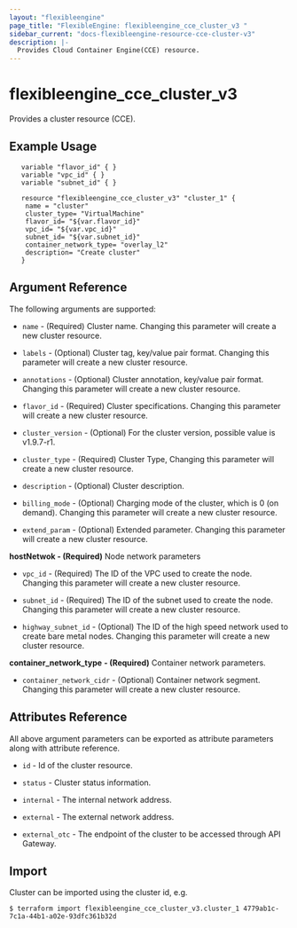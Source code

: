 ```yaml
---
layout: "flexibleengine"
page_title: "FlexibleEngine: flexibleengine_cce_cluster_v3 "
sidebar_current: "docs-flexibleengine-resource-cce-cluster-v3"
description: |-
  Provides Cloud Container Engine(CCE) resource.
---
```


# flexibleengine_cce_cluster_v3

Provides a cluster resource (CCE).

## Example Usage

 ```hcl
    variable "flavor_id" { }
    variable "vpc_id" { }
    variable "subnet_id" { }
	
    resource "flexibleengine_cce_cluster_v3" "cluster_1" {
     name = "cluster"
     cluster_type= "VirtualMachine"
     flavor_id= "${var.flavor_id}"
     vpc_id= "${var.vpc_id}"
     subnet_id= "${var.subnet_id}"
     container_network_type= "overlay_l2"
     description= "Create cluster"
    }
```

## Argument Reference

The following arguments are supported:


* `name` - (Required) Cluster name. Changing this parameter will create a new cluster resource.

* `labels` - (Optional) Cluster tag, key/value pair format. Changing this parameter will create a new cluster resource.

* `annotations` - (Optional) Cluster annotation, key/value pair format. Changing this parameter will create a new cluster resource.

* `flavor_id` - (Required) Cluster specifications. Changing this parameter will create a new cluster resource.

* `cluster_version` - (Optional) For the cluster version, possible value is v1.9.7-r1.

* `cluster_type` - (Required) Cluster Type, Changing this parameter will create a new cluster resource.

* `description` - (Optional) Cluster description.

* `billing_mode` - (Optional) Charging mode of the cluster, which is 0 (on demand). Changing this parameter will create a new cluster resource.

* `extend_param` - (Optional) Extended parameter. Changing this parameter will create a new cluster resource.

**hostNetwok - (Required)** Node network parameters

  * `vpc_id` - (Required) The ID of the VPC used to create the node. Changing this parameter will create a new cluster resource.

  * `subnet_id` - (Required) The ID of the subnet used to create the node. Changing this parameter will create a new cluster resource.

  * `highway_subnet_id` - (Optional) The ID of the high speed network used to create bare metal nodes. Changing this parameter will create a new cluster resource.

**container_network_type** **- (Required)** Container network parameters.

  * `container_network_cidr` - (Optional) Container network segment. Changing this parameter will create a new cluster resource.

## Attributes Reference

All above argument parameters can be exported as attribute parameters along with attribute reference.

  * `id` -  Id of the cluster resource.

  * `status` -  Cluster status information.
  
  * `internal` - The internal network address.
  
  * `external` - The external network address.
  
  * `external_otc` - The endpoint of the cluster to be accessed through API Gateway.

## Import

 Cluster can be imported using the cluster id, e.g.
 
 ```
 $ terraform import flexibleengine_cce_cluster_v3.cluster_1 4779ab1c-7c1a-44b1-a02e-93dfc361b32d  
```

